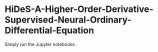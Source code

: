 # HiDeS-A-Higher-Order-Derivative-Supervised-Neural-Ordinary-Differential-Equation

Simply run the Jupyter notebooks. 
